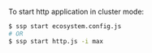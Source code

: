 
To start http application in cluster mode:

```bash
$ ssp start ecosystem.config.js
# OR
$ ssp start http.js -i max
```
